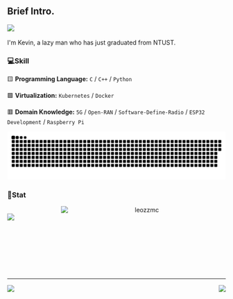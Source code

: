 ## Brief Intro.

![](https://i.imgur.com/NMoqFuG.png)

I'm Kevin, a lazy man who has just graduated from NTUST. 




### 💻Skill

 🟨 **Programming Language:**  `C` / `C++` / `Python`
 
 🟩 **Virtualization:** `Kubernetes` / `Docker`
 
 🟥 **Domain Knowledge:** `5G` / `Open-RAN` / `Software-Define-Radio` / `ESP32 Development` / `Raspberry Pi`

![](https://raw.githubusercontent.com/leozzmc/leozzmc/main/assets/github-contribution-grid-snake.svg)              

### 🔋Stat
<p align=center>
  <div align=center>
    <a href="https://github.com/denvercoder1/github-readme-streak-stats" title="Go to Source">
      <img align="right" width=380 src="https://github-readme-stats.vercel.app/api?username=leozzmc&show_icons=true&theme=rose_pine&bg_color=000000,001a0d,00331a,004d26,006633" alt="leozzmc" />
    </a>
    <a href="https://github.com/anuraghazra/github-readme-stats" title="Go to Source">
      <img align="left" width=380 src="https://streak-stats.demolab.com?user=leozzmc&theme=merko" />
    </a>
  </div>
  <br><br><br><br><br><br><br><br><br>
</p>

----


<p align=center>
  <div align=center>
    <a href="https://github.com/leozzmc/xAppSec">
      <img align="right" src="https://github-readme-stats.vercel.app/api/pin/?username=leozzmc&repo=xAppSec&theme=merko" />
    </a>
    <a href="https://github.com/leozzmc/Paths_To_Deploy_O-RAN">
      <img align="left" src="https://github-readme-stats.vercel.app/api/pin/?username=leozzmc&repo=Paths_To_Deploy_O-RAN&theme=merko" />
    </a>
  </div>
  <br><br>
</p>

